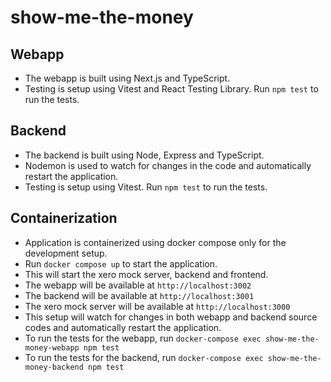 # show-me-the-money

## Webapp
- The webapp is built using Next.js and TypeScript.
- Testing is setup using Vitest and React Testing Library. Run `npm test` to run the tests.

## Backend
- The backend is built using Node, Express and TypeScript.
- Nodemon is used to watch for changes in the code and automatically restart the application.
- Testing is setup using Vitest. Run `npm test` to run the tests.

## Containerization
- Application is containerized using docker compose only for the development setup.
- Run `docker compose up` to start the application.
- This will start the xero mock server, backend and frontend.
- The webapp will be available at `http://localhost:3002`
- The backend will be available at `http://localhost:3001`
- The xero mock server will be available at `http://localhost:3000`
- This setup will watch for changes in both webapp and backend source codes and automatically restart the application.
- To run the tests for the webapp, run `docker-compose exec show-me-the-money-webapp npm test`
- To run the tests for the backend, run `docker-compose exec show-me-the-money-backend npm test`